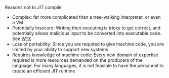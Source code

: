 Reasons not to JIT compile
  - Complex: far more complicated than a tree-walking interpreter, or even a VM
  - Potentially Insecure: Writing then executing is tricky to get correct, and potentially allows malicious input to be converted into executable code. See [W^X](https://en.wikipedia.org/wiki/W^X)
  - Loss of portability: Since you are required to give machine code, you are limited by your ability to support new systems
  - Requires knowledge of machine code: Every new domain of expertise required is more resources demanded on the producers of the language. For many languages, it is not feasible to have the personnel to create an efficient JIT runtime
